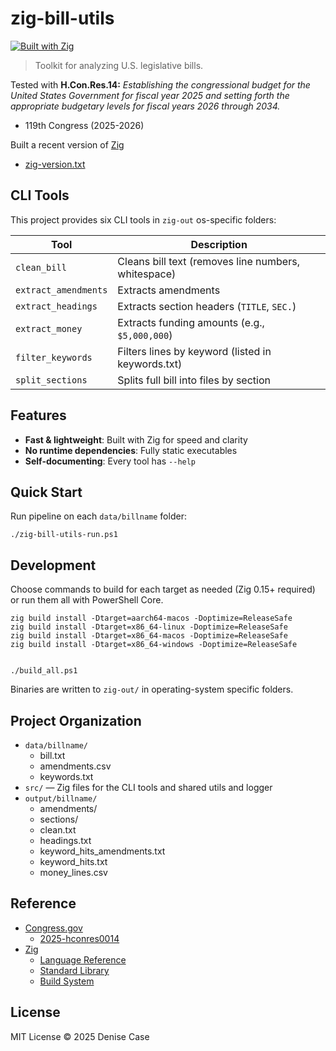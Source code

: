 # zig-bill-utils

[![Built with Zig](https://img.shields.io/badge/Built%20with-Zig-ec912d?logo=zig&logoColor=white&style=flat-square)](https://ziglang.org)


> Toolkit for analyzing U.S. legislative bills. 

Tested with **H.Con.Res.14:**  _Establishing the congressional budget for the United States Government for fiscal year 2025 and setting forth the appropriate budgetary levels for fiscal years 2026 through 2034._
- 119th Congress (2025-2026)

Built a recent version of [Zig](https://ziglang.org/documentation/)
 - [zig-version.txt](zig-version.txt)

## CLI Tools

This project provides six CLI tools in `zig-out` os-specific folders:

| Tool                | Description                                           |
|---------------------|-------------------------------------------------------|
| `clean_bill`        | Cleans bill text (removes line numbers, whitespace)   |
| `extract_amendments`| Extracts amendments            |
| `extract_headings`  | Extracts section headers (`TITLE`, `SEC.`)            |
| `extract_money`     | Extracts funding amounts (e.g., `$5,000,000`)         |
| `filter_keywords`   | Filters lines by keyword (listed in keywords.txt)     |
| `split_sections`    | Splits full bill into files by section                |

## Features

- **Fast & lightweight**: Built with Zig for speed and clarity
- **No runtime dependencies**: Fully static executables
- **Self-documenting**: Every tool has `--help`

## Quick Start

Run pipeline on each `data/billname` folder:

```pwsh
./zig-bill-utils-run.ps1
```

## Development

Choose commands to build for each target as needed (Zig 0.15+ required) or run them all with PowerShell Core.

```pwsh
zig build install -Dtarget=aarch64-macos -Doptimize=ReleaseSafe
zig build install -Dtarget=x86_64-linux -Doptimize=ReleaseSafe
zig build install -Dtarget=x86_64-macos -Doptimize=ReleaseSafe
zig build install -Dtarget=x86_64-windows -Doptimize=ReleaseSafe 


./build_all.ps1
```

Binaries are written to `zig-out/` in operating-system specific folders.

## Project Organization

- `data/billname/` 
  - bill.txt
  - amendments.csv
  - keywords.txt
- `src/` — Zig files for the CLI tools and shared utils and logger
- `output/billname/`
  - amendments/
  - sections/
  - clean.txt
  - headings.txt
  - keyword_hits_amendments.txt
  - keyword_hits.txt
  - money_lines.csv 

## Reference

- [Congress.gov](https://www.congress.gov/)
  - [2025-hconres0014](https://www.congress.gov/bill/119th-congress/house-concurrent-resolution/14)
- [Zig](https://ziglang.org/)
  - [Language Reference](https://ziglang.org/documentation/master/)
  - [Standard Library](https://ziglang.org/documentation/master/std/)
  - [Build System](https://ziglang.org/learn/build-system/)
## License

MIT License © 2025 Denise Case
